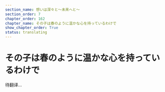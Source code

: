 ```yaml
---
section_name: 想いは深々と～未来へと～
section_order: 7
chapter_order: 162
chapter_name: その子は春のように温かな心を持っているわけで
show_chapter_order: True
status: translating
---
```


# その子は春のように温かな心を持っているわけで
待翻译...
